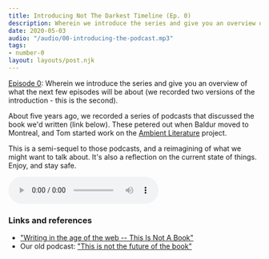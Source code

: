 ```yaml
---
title: Introducing Not The Darkest Timeline (Ep. 0)
description: Wherein we introduce the series and give you an overview of what the next few episodes will be about (we recorded two versions of the introduction - this is the second).  
date: 2020-05-03
audio: "/audio/00-introducing-the-podcast.mp3"
tags:
- number-0
layout: layouts/post.njk
---
```



<a href="/audio/00-introducing-the-podcast.mp3">Episode 0</a>: Wherein we introduce the series and give you an overview of what the next few episodes will be about (we recorded two versions of the introduction - this is the second).  

<!--more-->
  
About five years ago, we recorded a series of podcasts that discussed the book we'd written (link below). These petered out when Baldur moved to Montreal, and Tom started work on the [Ambient Literature](https://research.ambientlit.com/) project. 

This is a semi-sequel to those podcasts, and a reimagining of what we might want to talk about. It's also a reflection on the current state of things. Enjoy, and stay safe.

<audio
controls
src="{{ '/audio/00-introducing-the-podcast.mp3' | url }}">
<a href="/audio/00-introducing-the-podcast.mp3">Episode 0</a>
</audio>

### Links and references

* ["Writing in the age of the web -- This Is Not A Book"](https://thisisnotabook.baldurbjarnason.com/)
* Our old podcast: ["This is not the future of the book"](https://thisisnotabook.baldurbjarnason.com/podcast/)